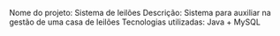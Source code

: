 Nome do projeto: Sistema de leilões
Descrição: Sistema para auxiliar na gestão de uma casa de leilões
Tecnologias utilizadas: Java + MySQL
